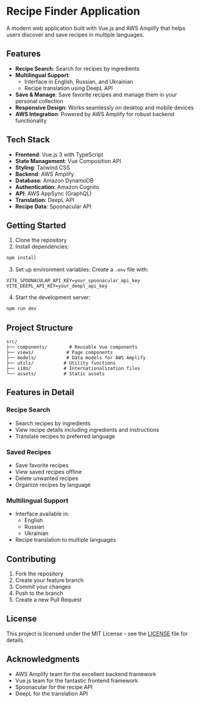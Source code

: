 # Recipe Finder Application

A modern web application built with Vue.js and AWS Amplify that helps users discover and save recipes in multiple languages.

## Features

- **Recipe Search**: Search for recipes by ingredients
- **Multilingual Support**: 
  - Interface in English, Russian, and Ukrainian
  - Recipe translation using DeepL API
- **Save & Manage**: Save favorite recipes and manage them in your personal collection
- **Responsive Design**: Works seamlessly on desktop and mobile devices
- **AWS Integration**: Powered by AWS Amplify for robust backend functionality

## Tech Stack

- **Frontend**: Vue.js 3 with TypeScript
- **State Management**: Vue Composition API
- **Styling**: Tailwind CSS
- **Backend**: AWS Amplify
- **Database**: Amazon DynamoDB
- **Authentication**: Amazon Cognito
- **API**: AWS AppSync (GraphQL)
- **Translation**: DeepL API
- **Recipe Data**: Spoonacular API

## Getting Started

1. Clone the repository
2. Install dependencies:
```bash
npm install
```

3. Set up environment variables:
Create a `.env` file with:
```
VITE_SPOONACULAR_API_KEY=your_spoonacular_api_key
VITE_DEEPL_API_KEY=your_deepl_api_key
```

4. Start the development server:
```bash
npm run dev
```

## Project Structure

```
src/
├── components/        # Reusable Vue components
├── views/            # Page components
├── models/           # Data models for AWS Amplify
├── utils/           # Utility functions
├── i18n/            # Internationalization files
└── assets/          # Static assets
```

## Features in Detail

### Recipe Search
- Search recipes by ingredients
- View recipe details including ingredients and instructions
- Translate recipes to preferred language

### Saved Recipes
- Save favorite recipes
- View saved recipes offline
- Delete unwanted recipes
- Organize recipes by language

### Multilingual Support
- Interface available in:
  - English
  - Russian
  - Ukrainian
- Recipe translation to multiple languages

## Contributing

1. Fork the repository
2. Create your feature branch
3. Commit your changes
4. Push to the branch
5. Create a new Pull Request

## License

This project is licensed under the MIT License - see the [LICENSE](LICENSE) file for details.

## Acknowledgments

- AWS Amplify team for the excellent backend framework
- Vue.js team for the fantastic frontend framework
- Spoonacular for the recipe API
- DeepL for the translation API

